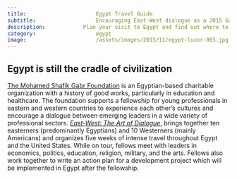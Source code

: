 ```yaml
---
title:						Egypt Travel Guide
subtitle:					Encouraging East-West dialogue as a 2015 Gabr Fellow
description:			Plan your visit to Egypt and find out where to go and what to do in Egypt. Read about itineraries, activities, places to stay and travel essentials.
category:					egypt
image:						/assets/images/2015/11/egypt-luxor-065.jpg
---
```


## Egypt is still the cradle of civilization 

[The Mohamed Shafik Gabr Foundation](http://www.msgabrfoundation.org/) is an Egyptian-based charitable organization with a history of good works, particularly in education and healthcare. The foundation supports a fellowship for young professionals in eastern and western countries to experience each other’s cultures and encourage a dialogue between emerging leaders in a wide variety of professional sectors. *[East-West: The Art of Dialogue](https://eastwestdialogue.org/)*, brings together ten easterners (predominantly Egyptians) and 10 Westerners (mainly Americans) and organizes five weeks of intense travel throughout Egypt and the United States. While on tour, fellows meet with leaders in economics, politics, education, religion, military, and the arts. Fellows also work together to write an action plan for a development project which will be implemented in Egypt after the fellowship.